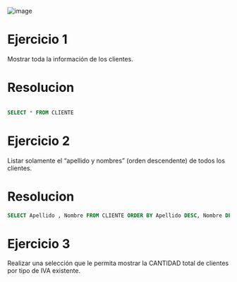 ![image](https://github.com/user-attachments/assets/2b7b7130-80ab-42c5-ad20-336613ef9574)

# Ejercicio 1
Mostrar toda la información de los clientes.

# Resolucion
```sql

SELECT * FROM CLIENTE

```

# Ejercicio 2
Listar solamente el “apellido y nombres” (orden descendente) de todos los clientes.

# Resolucion
```sql
SELECT Apellido , Nombre FROM CLIENTE ORDER BY Apellido DESC, Nombre DESC
```

# Ejercicio 3
Realizar una selección que le permita mostrar la CANTIDAD total de clientes por tipo de IVA existente.
